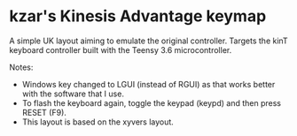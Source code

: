 # kzar's Kinesis Advantage keymap

A simple UK layout aiming to emulate the original controller. Targets the kinT
keyboard controller built with the Teensy 3.6 microcontroller.

Notes:

 - Windows key changed to LGUI (instead of RGUI) as that works better with the
   software that I use.
 - To flash the keyboard again, toggle the keypad (keypd) and then press
   RESET (F9).
 - This layout is based on the xyvers layout.
